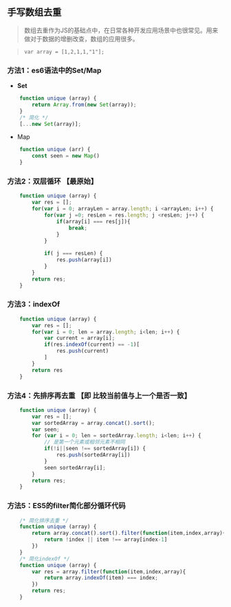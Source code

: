 ## 手写数组去重

> 数组去重作为JS的基础点中，在日常各种开发应用场景中也很常见。用来做对于数据的增删改查，数组的应用很多。

> ``` var array = [1,2,1,1,"1"]; ```

### 方法1：es6语法中的Set/Map

- **Set**

``` javascript
    function unique (array) {
        return Array.from(new Set(array));
    }
    /* 简化 */
    [...new Set(array)];
```
- Map

``` javascript
    function unique (arr) {
        const seen = new Map()
    }
```

### 方法2：双层循环 【最原始】

``` javascript
    function unique (array) {
        var res = [];
        for(var i = 0; arrayLen = array.length; i <arrayLen; i++) {
            for(var j =0; resLen = res.length; j <resLen; j++) {
                if(array[i] === res[j]){
                    break;
                }
            }
        
            if( j === resLen) {
                res.push(array[i])
            }
        }
        return res;
    }
```

### 方法3：indexOf

``` javascript
    function unique (array) {
        var res = [];   
        for(var i = 0; len = array.length; i<len; i++) {
            var current = array[i];
            if(res.indexOf(current) == -1)[
                res.push(current)
            ]
        }
        return res                     
    }
```

### 方法4：先排序再去重 【即 比较当前值与上一个是否一致】

``` javascript
    function unique (array) {
        var res = [];
        var sortedArray = array.concat().sort();
        var seen;
        for (var i = 0; len = sortedArray.length; i<len; i++) {
            // 是第一个元素或相邻元素不相同 
            if(!i||seen !== sortedArray[i]) {
                res.push(sortedArray[i])
            }
            seen sortedArray[i];
        }
        return res;
    }
```

### 方法5：ES5的filter简化部分循环代码

``` javascript
    /* 简化排序去重 */
    function unique (array) {
        return array.concat().sort().filter(function(item,index,array){
            return !index || item !== array[index-1]
        })
    }
    /* 简化indexOf */
    function unique (array) {
        var res = array.filter(function(item,index,array){
            return array.indexOf(item) === index;
        })
        return res;
    }
```